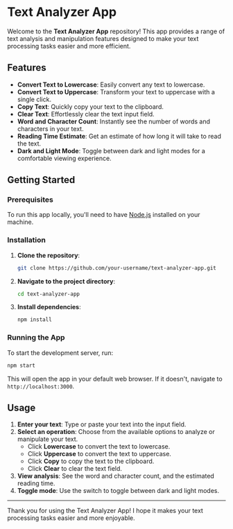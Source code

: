 # Text Analyzer App

Welcome to the **Text Analyzer App** repository! This app provides a range of text analysis and manipulation features designed to make your text processing tasks easier and more efficient.

## Features

- **Convert Text to Lowercase**: Easily convert any text to lowercase.
- **Convert Text to Uppercase**: Transform your text to uppercase with a single click.
- **Copy Text**: Quickly copy your text to the clipboard.
- **Clear Text**: Effortlessly clear the text input field.
- **Word and Character Count**: Instantly see the number of words and characters in your text.
- **Reading Time Estimate**: Get an estimate of how long it will take to read the text.
- **Dark and Light Mode**: Toggle between dark and light modes for a comfortable viewing experience.

## Getting Started

### Prerequisites

To run this app locally, you'll need to have [Node.js](https://nodejs.org/) installed on your machine.

### Installation

1. **Clone the repository**:
    ```bash
    git clone https://github.com/your-username/text-analyzer-app.git
    ```
2. **Navigate to the project directory**:
    ```bash
    cd text-analyzer-app
    ```
3. **Install dependencies**:
    ```bash
    npm install
    ```

### Running the App

To start the development server, run:
```bash
npm start
```
This will open the app in your default web browser. If it doesn't, navigate to `http://localhost:3000`.

## Usage

1. **Enter your text**: Type or paste your text into the input field.
2. **Select an operation**: Choose from the available options to analyze or manipulate your text.
   - Click **Lowercase** to convert the text to lowercase.
   - Click **Uppercase** to convert the text to uppercase.
   - Click **Copy** to copy the text to the clipboard.
   - Click **Clear** to clear the text field.
3. **View analysis**: See the word and character count, and the estimated reading time.
4. **Toggle mode**: Use the switch to toggle between dark and light modes.

---

Thank you for using the Text Analyzer App! I hope it makes your text processing tasks easier and more enjoyable.